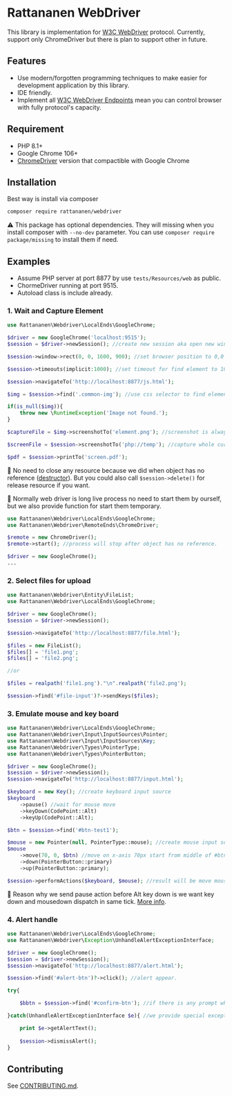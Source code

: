# Rattananen WebDriver

This library is implementation for  [W3C WebDriver](https://www.w3.org/TR/webdriver/) protocol. Currently, support only ChromeDriver but there is plan to support other in future.

## Features

- Use modern/forgotten programming techniques to make easier for development application by this library.
- IDE friendly.
- Implement all [W3C WebDriver Endpoints](https://www.w3.org/TR/webdriver/#endpoints) mean you can control browser with fully protocol's capacity.

## Requirement

- PHP 8.1+
- Google Chrome 106+
- [ChromeDriver](https://chromedriver.chromium.org/downloads) version that compactible with Google Chrome

## Installation

Best way is install via composer

```bash
composer require rattananen/webdriver
```
⚠️ This package has optional dependencies. They will missing when you  install composer with `--no-dev` parameter. You can use `composer require package/missing` to install them if need.

## Examples

- Assume PHP server at port 8877 by use `tests/Resources/web` as public.
- ChormeDriver running at port 9515.
- Autoload class is include already.

### 1. Wait and Capture Element

```php
use Rattananen\Webdriver\LocalEnds\GoogleChrome;

$driver = new GoogleChrome('localhost:9515');
$session = $driver->newSession(); //create new session aka open new window.

$session->window->rect(0, 0, 1600, 900); //set browser position to 0,0 (top-left of monitor) and window width, height to 1600x900px.

$session->timeouts(implicit:1000); //set timeout for find element to 1000ms. We could also set by capability at new session.

$session->navigateTo('http://localhost:8877/js.html');

$img = $session->find('.common-img'); //use css selector to find element this function will wait element appear in DOM until timeout that we set.

if(is_null($img)){
    throw new \RuntimeException('Image not found.');
}

$captureFile = $img->screenshotTo('element.png'); //screenshot is always PNG.

$screenFile = $session->screenshotTo('php://temp'); //capture whole current screen to temp file.

$pdf = $session->printTo('screen.pdf');
```
📙 No need to close any resource because we did when object has no reference ([destructor](https://www.php.net/manual/en/language.oop5.decon.php#language.oop5.decon.destructor)). But you could also call `$session->delete()` for release resource if you want.

📙 Normally web driver is long live process no need to start them by ourself, but we also provide function for start them temporary.

```php
use Rattananen\Webdriver\LocalEnds\GoogleChrome;
use Rattananen\Webdriver\RemoteEnds\ChromeDriver;

$remote = new ChromeDriver();
$remote->start(); //process will stop after object has no reference.

$driver = new GoogleChrome();
...
```

### 2. Select files for upload

```php
use Rattananen\Webdriver\Entity\FileList;
use Rattananen\Webdriver\LocalEnds\GoogleChrome;

$driver = new GoogleChrome();
$session = $driver->newSession();

$session->navigateTo('http://localhost:8877/file.html');

$files = new FileList();
$files[] = 'file1.png';
$files[] = 'file2.png';

//or

$files = realpath('file1.png')."\n".realpath('file2.png');

$session->find('#file-input')?->sendKeys($files);
```

### 3. Emulate mouse and key board

```php
use Rattananen\Webdriver\LocalEnds\GoogleChrome;
use Rattananen\Webdriver\Input\InputSources\Pointer;
use Rattananen\Webdriver\Input\InputSources\Key;
use Rattananen\Webdriver\Types\PointerType;
use Rattananen\Webdriver\Types\PointerButton;

$driver = new GoogleChrome();
$session = $driver->newSession();
$session->navigateTo('http://localhost:8877/input.html');

$keyboard = new Key(); //create keyboard input source
$keyboard
    ->pause() //wait for mouse move
    ->keyDown(CodePoint::Alt)
    ->keyUp(CodePoint::Alt);

$btn = $session->find('#btn-test1');

$mouse = new Pointer(null, PointerType::mouse); //create mouse input source
$mouse
    ->move(70, 0, $btn) //move on x‐axis 70px start from middle of #btn-test1 button.
    ->down(PointerButton::primary)
    ->up(PointerButton::primary);

$session->performActions($keyboard, $mouse); //result will be move mouse on x‐axis 70px start from middle of #btn-test1 button then hold Alt+left click then release both mouse and key.
```
📙 Reason why we send pause action before Alt key down is we want key down and mousedown dispatch in same tick. [More info](https://www.w3.org/TR/webdriver/#example-11).

### 4. Alert handle

```php
use Rattananen\Webdriver\LocalEnds\GoogleChrome;
use Rattananen\Webdriver\Exception\UnhandleAlertExceptionInterface;

$driver = new GoogleChrome();
$session = $driver->newSession();
$session->navigateTo('http://localhost:8877/alert.html');

$session->find('#alert-btn')?->click(); //alert appear.

try{

    $bbtn = $session->find('#confirm-btn'); //if there is any prompt while handle request WebDriver will result error by default.

}catch(UnhandleAlertExceptionInterface $e){ //we provide special exception for this case

    print $e->getAlertText();
    
    $session->dismissAlert();
}
```

## Contributing

See [CONTRIBUTING.md](.github/CONTRIBUTING.md).
